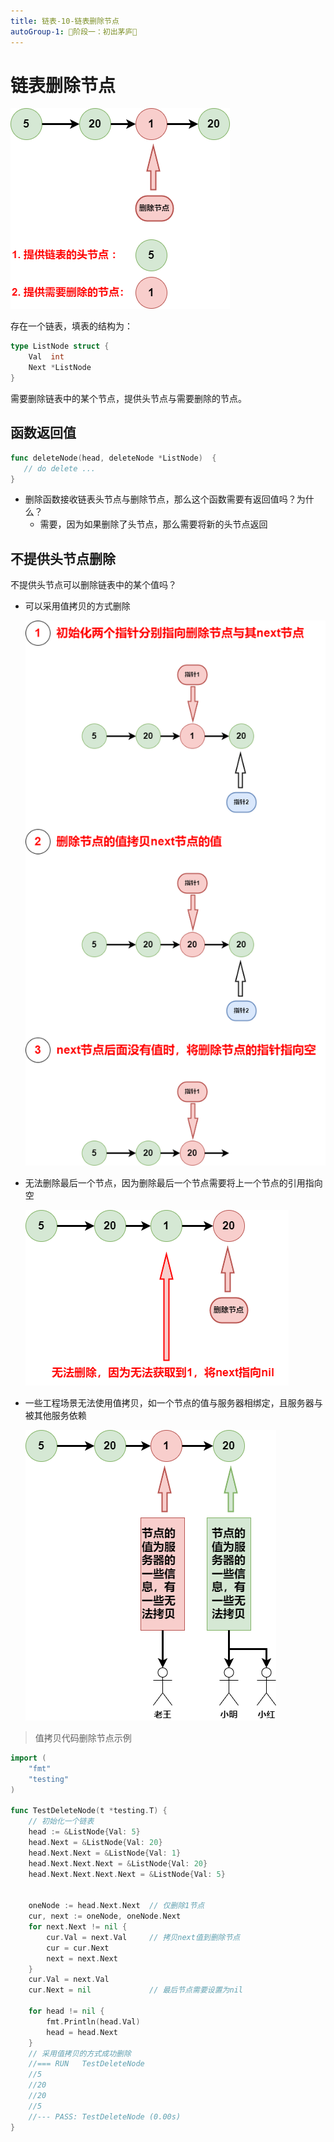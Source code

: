 ```yaml
---
title: 链表-10-链表删除节点
autoGroup-1: 🌱阶段一：初出茅庐🌱
---
```


# 链表删除节点

![](/g1_data_struct_linked_list_10_delete_node.assets/g1_data_struct_linked_list_10_delete_node1.drawio.png)

存在一个链表，填表的结构为：

```go
type ListNode struct {
	Val  int
	Next *ListNode
}
```

需要删除链表中的某个节点，提供头节点与需要删除的节点。

## 函数返回值

```go
func deleteNode(head, deleteNode *ListNode)  {
   // do delete ...
}
```

- 删除函数接收链表头节点与删除节点，那么这个函数需要有返回值吗？为什么？
  - 需要，因为如果删除了头节点，那么需要将新的头节点返回



## 不提供头节点删除

不提供头节点可以删除链表中的某个值吗？

- 可以采用值拷贝的方式删除

  ![](/g1_data_struct_linked_list_10_delete_node.assets/g1_data_struct_linked_list_10_delete_node2.drawio.png)

- 无法删除最后一个节点，因为删除最后一个节点需要将上一个节点的引用指向空

  ![](/g1_data_struct_linked_list_10_delete_node.assets/g1_data_struct_linked_list_10_delete_node3.drawio.png)

- 一些工程场景无法使用值拷贝，如一个节点的值与服务器相绑定，且服务器与被其他服务依赖

  ![](/g1_data_struct_linked_list_10_delete_node.assets/g1_data_struct_linked_list_10_delete_node4.drawio.png)

> 值拷贝代码删除节点示例

```go
import (
	"fmt"
	"testing"
)

func TestDeleteNode(t *testing.T) {
	// 初始化一个链表
	head := &ListNode{Val: 5}
	head.Next = &ListNode{Val: 20}
	head.Next.Next = &ListNode{Val: 1}
	head.Next.Next.Next = &ListNode{Val: 20}
	head.Next.Next.Next.Next = &ListNode{Val: 5}


	oneNode := head.Next.Next  // 仅删除1节点
	cur, next := oneNode, oneNode.Next
	for next.Next != nil {
		cur.Val = next.Val     // 拷贝next值到删除节点
		cur = cur.Next
		next = next.Next
	}
	cur.Val = next.Val
	cur.Next = nil             // 最后节点需要设置为nil

	for head != nil {
		fmt.Println(head.Val)
		head = head.Next
	}
	// 采用值拷贝的方式成功删除
	//=== RUN   TestDeleteNode
	//5
	//20
	//20
	//5
	//--- PASS: TestDeleteNode (0.00s)
}
```

